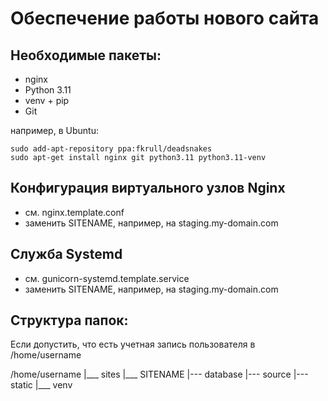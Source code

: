 Обеспечение работы нового сайта
================================
## Необходимые пакеты:
* nginx
* Python 3.11
* venv + pip
* Git

например, в Ubuntu:

    sudo add-apt-repository ppa:fkrull/deadsnakes
    sudo apt-get install nginx git python3.11 python3.11-venv

## Конфигурация виртуального узлов Nginx

* см. nginx.template.conf
* заменить SITENAME, например, на staging.my-domain.com

## Служба Systemd

* см. gunicorn-systemd.template.service
* заменить SITENAME, например, на staging.my-domain.com

## Структура папок:
Если допустить, что есть учетная запись пользователя в /home/username

/home/username
|___ sites
    |___ SITENAME
        |--- database
        |--- source
        |--- static
        |___ venv